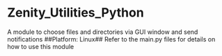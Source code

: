 # Zenity_Utilities_Python
A module to choose files and directories via GUI window and send notifications  ##Platform: Linux##
Refer to the main.py files for details on how to use this module
